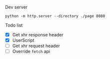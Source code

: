 
Dev server

```
python -m http.server --directory ./page 8080
```

Todo list

* [x] Get xhr response header
* [x] UserScript
* [ ] Get xhr request header
* [ ] Override `fetch` api
